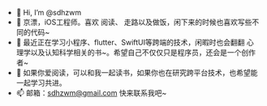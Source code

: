 - 👋 Hi, I’m @sdhzwm
- 👀 京漂，iOS工程师。喜欢 阅读、 走路以及做饭，闲下来的时候也喜欢写些不同的代码~
- 🌱 最近正在学习小程序、flutter、SwiftUI等跨端的技术，闲暇时也会翻翻 心理学以及认知科学相关的书~。希望自己不仅仅只是程序员，还会是一个创作者~
- 💞️ 如果你爱阅读，可以和我一起读书，如果你也在研究跨平台技术，也希望能一起学习共进。
- 📫 邮箱：sdhzwm@gmail.com 快来联系我吧~

<!---
sdhzwm/sdhzwm is a ✨ special ✨ repository because its `README.md` (this file) appears on your GitHub profile.
You can click the Preview link to take a look at your changes.
--->
